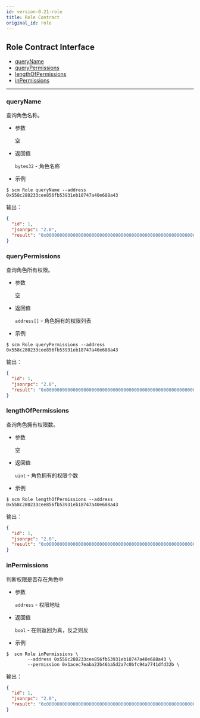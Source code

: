 ```yaml
---
id: version-0.21-role
title: Role Contract
original_id: role
---
```



<h2 class="hover-list">Role Contract Interface</h2>

* [queryName](#queryname)
* [queryPermissions](#querypermissions)
* [lengthOfPermissions](#lengthOfpermissions)
* [inPermissions](#inpermissions)

* * *

### queryName

查询角色名称。

* 参数
    
    空

* 返回值
    
    `bytes32` - 角色名称

* 示例

```shell
$ scm Role queryName --address 0x558c280233cee856fb53931eb18747a40e688a43
```

输出：

```json
{
  "id": 1,
  "jsonrpc": "2.0",
  "result": "0x0000000000000000000000000000000000000000000000000000000060fe47b1"
}
```

### queryPermissions

查询角色所有权限。

* 参数
    
    空

* 返回值
    
    `address[]` - 角色拥有的权限列表

* 示例

```shell
$ scm Role queryPermissions --address 0x558c280233cee856fb53931eb18747a40e688a43
```

输出：

```json
{
  "id": 1,
  "jsonrpc": "2.0",
  "result": "0x00000000000000000000000000000000000000000000000000000000000000200000000000000000000000000000000000000000000000000000000000000003000000000000000000000000ca645d2b0d2e4c451a2dd546dbd7ab8c29c3dcee0000000000000000000000001acec7eaba22b46ba5d2a7c0bfc94a7741dfd32b000000000000000000000000558c280233cee856fb53931eb18747a40e688a43"
}
```

### lengthOfPermissions

查询角色拥有权限数。

* 参数
    
    空

* 返回值
    
    `uint` - 角色拥有的权限个数

* 示例

```shell
$ scm Role lengthOfPermissions --address 0x558c280233cee856fb53931eb18747a40e688a43
```

输出：

```json
{
  "id": 1,
  "jsonrpc": "2.0",
  "result": "0x0000000000000000000000000000000000000000000000000000000000000002"
}

```

### inPermissions

判断权限是否存在角色中

* 参数
    
    `address` - 权限地址

* 返回值
    
    `bool` - 在则返回为真，反之则反

* 示例

```shell
$  scm Role inPermissions \
        --address 0x558c280233cee856fb53931eb18747a40e688a43 \
        --permission 0x1acec7eaba22b46ba5d2a7c0bfc94a7741dfd32b \
```

输出：

```json
{
  "id": 1,
  "jsonrpc": "2.0",
  "result": "0x0000000000000000000000000000000000000000000000000000000000000001"
}
```